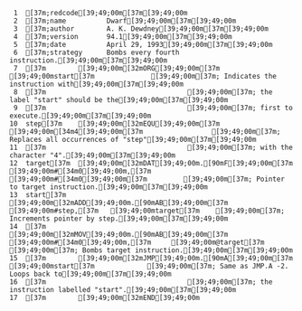      1	[37m;redcode[39;49;00m[37m[39;49;00m
     2	[37m;name          Dwarf[39;49;00m[37m[39;49;00m
     3	[37m;author        A. K. Dewdney[39;49;00m[37m[39;49;00m
     4	[37m;version       94.1[39;49;00m[37m[39;49;00m
     5	[37m;date          April 29, 1993[39;49;00m[37m[39;49;00m
     6	[37m;strategy      Bombs every fourth instruction.[39;49;00m[37m[39;49;00m
     7	[37m        [39;49;00m[32mORG[39;49;00m[37m     [39;49;00mstart[37m              [39;49;00m[37m; Indicates the instruction with[39;49;00m[37m[39;49;00m
     8	[37m                                   [39;49;00m[37m; the label "start" should be the[39;49;00m[37m[39;49;00m
     9	[37m                                   [39;49;00m[37m; first to execute.[39;49;00m[37m[39;49;00m
    10	step[37m    [39;49;00m[32mEQU[39;49;00m[37m      [39;49;00m[34m4[39;49;00m[37m                 [39;49;00m[37m; Replaces all occurrences of "step"[39;49;00m[37m[39;49;00m
    11	[37m                                   [39;49;00m[37m; with the character "4".[39;49;00m[37m[39;49;00m
    12	target[37m  [39;49;00m[32mDAT[39;49;00m.[90mF[39;49;00m[37m   [39;49;00m#[34m0[39;49;00m,[37m     [39;49;00m#[34m0[39;49;00m[37m         [39;49;00m[37m; Pointer to target instruction.[39;49;00m[37m[39;49;00m
    13	start[37m   [39;49;00m[32mADD[39;49;00m.[90mAB[39;49;00m[37m  [39;49;00m#step,[37m   [39;49;00mtarget[37m    [39;49;00m[37m; Increments pointer by step.[39;49;00m[37m[39;49;00m
    14	[37m        [39;49;00m[32mMOV[39;49;00m.[90mAB[39;49;00m[37m  [39;49;00m#[34m0[39;49;00m,[37m     [39;49;00m@target[37m    [39;49;00m[37m; Bombs target instruction.[39;49;00m[37m[39;49;00m
    15	[37m        [39;49;00m[32mJMP[39;49;00m.[90mA[39;49;00m[37m    [39;49;00mstart[37m             [39;49;00m[37m; Same as JMP.A -2.  Loops back to[39;49;00m[37m[39;49;00m
    16	[37m                                   [39;49;00m[37m; the instruction labelled "start".[39;49;00m[37m[39;49;00m
    17	[37m        [39;49;00m[32mEND[39;49;00m
